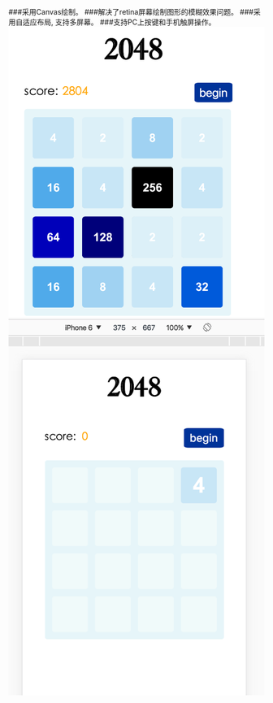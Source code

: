 ###采用Canvas绘制。
###解决了retina屏幕绘制图形的模糊效果问题。
###采用自适应布局, 支持多屏幕。
###支持PC上按键和手机触屏操作。
![图片](./img1.png)
![图片](./img2.png)